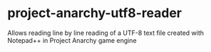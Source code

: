 project-anarchy-utf8-reader
===========================

Allows reading line by line reading of a UTF-8 text file created with Notepad++ in Project Anarchy game engine
